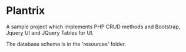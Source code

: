# Plantrix

A sample project which implements PHP CRUD methods and Bootstrap, Jquery UI and JQuery Tables for UI.

The database schema is in the 'resources' folder.